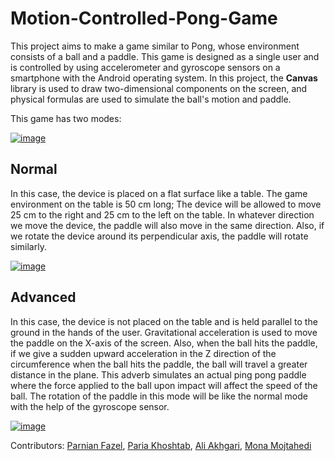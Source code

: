 # Motion-Controlled-Pong-Game

This project aims to make a game similar to Pong, whose environment consists of a ball and a paddle. This game is designed as a single user and is controlled by using accelerometer and gyroscope sensors on a smartphone with the Android operating system. In this project, the **Canvas** library is used to draw two-dimensional components on the screen, and physical formulas are used to simulate the ball's motion and paddle.

This game has two modes:

[![image](https://www.linkpicture.com/q/Screenshot-4738.png)](https://www.linkpicture.com/view.php?img=LPic64baf9330fa48716975477)

## Normal
In this case, the device is placed on a flat surface like a table. The game environment on the table is 50 cm long; The device will be allowed to move 25 cm to the right and 25 cm to the left on the table. In whatever direction we move the device, the paddle will also move in the same direction. Also, if we rotate the device around its perpendicular axis, the paddle will rotate similarly.

[![image](https://www.linkpicture.com/q/Screenshot-4737.png)](https://www.linkpicture.com/view.php?img=LPic64baf7835509a925727056)

## Advanced
In this case, the device is not placed on the table and is held parallel to the ground in the hands of the user. Gravitational acceleration is used to move the paddle on the X-axis of the screen. Also, when the ball hits the paddle, if we give a sudden upward acceleration in the Z direction of the circumference when the ball hits the paddle, the ball will travel a greater distance in the plane. This adverb simulates an actual ping pong paddle where the force applied to the ball upon impact will affect the speed of the ball. The rotation of the paddle in this mode will be like the normal mode with the help of the gyroscope sensor.

[![image](https://www.linkpicture.com/q/Screenshot-4739.png)](https://www.linkpicture.com/view.php?img=LPic64baf8a1ddc302119348201)

Contributors: [Parnian Fazel](https://github.com/parnianf), [Paria Khoshtab](https://github.com/Theparia/), [Ali Akhgari](https://github.com/AliAkhgari), [Mona Mojtahedi](https://github.com/Monamjh)

